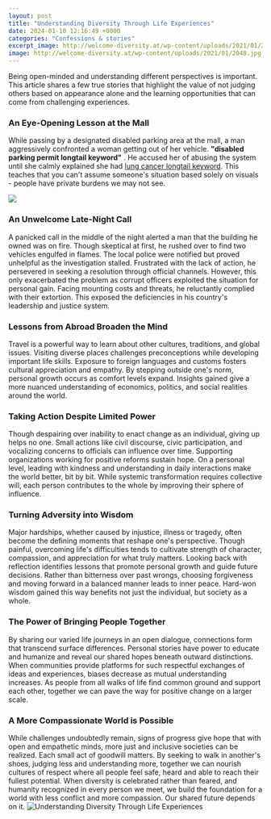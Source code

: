 ```yaml
---
layout: post
title: "Understanding Diversity Through Life Experiences"
date: 2024-01-10 12:16:49 +0000
categories: "Confessions & stories"
excerpt_image: http://welcome-diversity.at/wp-content/uploads/2021/01/2048.jpg
image: http://welcome-diversity.at/wp-content/uploads/2021/01/2048.jpg
---
```


Being open-minded and understanding different perspectives is important. This article shares a few true stories that highlight the value of not judging others based on appearance alone and the learning opportunities that can come from challenging experiences.
### An Eye-Opening Lesson at the Mall
While passing by a designated disabled parking area at the mall, a man aggressively confronted a woman getting out of her vehicle. **"disabled parking permit longtail keyword"** . He accused her of abusing the system until she calmly explained she had [lung cancer longtail keyword](https://setit.github.io/). This teaches that you can't assume someone's situation based solely on visuals - people have private burdens we may not see.  

![](https://blog.brookespublishing.com/wp-content/uploads/2016/11/respecting-diversity.HEADER.jpg)
### An Unwelcome Late-Night Call
A panicked call in the middle of the night alerted a man that the building he owned was on fire. Though skeptical at first, he rushed over to find two vehicles engulfed in flames. The local police were notified but proved unhelpful as the investigation stalled. Frustrated with the lack of action, he persevered in seeking a resolution through official channels. However, this only exacerbated the problem as corrupt officers exploited the situation for personal gain. Facing mounting costs and threats, he reluctantly complied with their extortion. This exposed the deficiencies in his country's leadership and justice system.
### Lessons from Abroad Broaden the Mind
Travel is a powerful way to learn about other cultures, traditions, and global issues. Visiting diverse places challenges preconceptions while developing important life skills. Exposure to foreign languages and customs fosters cultural appreciation and empathy. By stepping outside one's norm, personal growth occurs as comfort levels expand. Insights gained give a more nuanced understanding of economics, politics, and social realities around the world. 
### Taking Action Despite Limited Power  
Though despairing over inability to enact change as an individual, giving up helps no one. Small actions like civil discourse, civic participation, and vocalizing concerns to officials can influence over time. Supporting organizations working for positive reforms sustain hope. On a personal level, leading with kindness and understanding in daily interactions make the world better, bit by bit. While systemic transformation requires collective will, each person contributes to the whole by improving their sphere of influence.
### Turning Adversity into Wisdom  
Major hardships, whether caused by injustice, illness or tragedy, often become the defining moments that reshape one's perspective. Though painful, overcoming life's difficulties tends to cultivate strength of character, compassion, and appreciation for what truly matters. Looking back with reflection identifies lessons that promote personal growth and guide future decisions. Rather than bitterness over past wrongs, choosing forgiveness and moving forward in a balanced manner leads to inner peace. Hard-won wisdom gained this way benefits not just the individual, but society as a whole.
### The Power of Bringing People Together  
By sharing our varied life journeys in an open dialogue, connections form that transcend surface differences. Personal stories have power to educate and humanize and reveal our shared hopes beneath outward distinctions. When communities provide platforms for such respectful exchanges of ideas and experiences, biases decrease as mutual understanding increases. As people from all walks of life find common ground and support each other, together we can pave the way for positive change on a larger scale.
### A More Compassionate World is Possible
While challenges undoubtedly remain, signs of progress give hope that with open and empathetic minds, more just and inclusive societies can be realized. Each small act of goodwill matters. By seeking to walk in another's shoes, judging less and understanding more, together we can nourish cultures of respect where all people feel safe, heard and able to reach their fullest potential. When diversity is celebrated rather than feared, and humanity recognized in every person we meet, we build the foundation for a world with less conflict and more compassion. Our shared future depends on it.
![Understanding Diversity Through Life Experiences](http://welcome-diversity.at/wp-content/uploads/2021/01/2048.jpg)